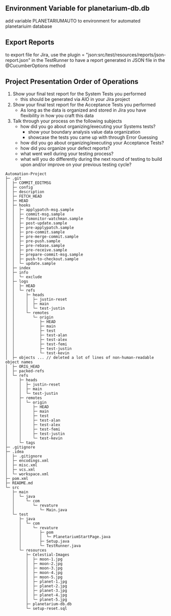## Environment Variable for planetarium-db.db
add variable PLANETARIUMAUTO to environment for automated planetariuim database

## Export Reports
to export file for Jira, use the 
plugin = "json:src/test/resources/reports/json-report.json"
in the TestRunner to have a report generated in JSON file in the @CucumberOptions method

## Project Presentation Order of Operations
1. Show your final test report for the System Tests you performed
    - this should be generated via AIO in your Jira project
2. Show your final test report for the Acceptance Tests you performed
    - As long as the data is organized and stored in Jira you have flexibility in how you craft this data
4. Talk through your process on the following subjects
    - how did you go about organizing/executing your Systems tests?
        - show your boundary analysis value data organization
        - showcase the tests you came up with through Error Guessing
    - how did you go about organizing/executing your Acceptance Tests?
    - how did you organize your defect reports?
    - what went well during your testing process?
    - what will you do differently during the next round of testing to build upon and/or improve on your previous testing cycle?

```
Automation-Project
├─ .git
│  ├─ COMMIT_EDITMSG
│  ├─ config
│  ├─ description
│  ├─ FETCH_HEAD
│  ├─ HEAD
│  ├─ hooks
│  │  ├─ applypatch-msg.sample
│  │  ├─ commit-msg.sample
│  │  ├─ fsmonitor-watchman.sample
│  │  ├─ post-update.sample
│  │  ├─ pre-applypatch.sample
│  │  ├─ pre-commit.sample
│  │  ├─ pre-merge-commit.sample
│  │  ├─ pre-push.sample
│  │  ├─ pre-rebase.sample
│  │  ├─ pre-receive.sample
│  │  ├─ prepare-commit-msg.sample
│  │  ├─ push-to-checkout.sample
│  │  └─ update.sample
│  ├─ index
│  ├─ info
│  │  └─ exclude
│  ├─ logs
│  │  ├─ HEAD
│  │  └─ refs
│  │     ├─ heads
│  │     │  ├─ justin-reset
│  │     │  ├─ main
│  │     │  └─ test-justin
│  │     └─ remotes
│  │        └─ origin
│  │           ├─ HEAD
│  │           ├─ main
│  │           ├─ test
│  │           ├─ test-alan
│  │           ├─ test-alex
│  │           ├─ test-femi
│  │           ├─ test-justin
│  │           └─ test-kevin
│  ├─ objects ... // deleted a lot of lines of non-human-readable object names
│  ├─ ORIG_HEAD
│  ├─ packed-refs
│  └─ refs
│     ├─ heads
│     │  ├─ justin-reset
│     │  ├─ main
│     │  └─ test-justin
│     ├─ remotes
│     │  └─ origin
│     │     ├─ HEAD
│     │     ├─ main
│     │     ├─ test
│     │     ├─ test-alan
│     │     ├─ test-alex
│     │     ├─ test-femi
│     │     ├─ test-justin
│     │     └─ test-kevin
│     └─ tags
├─ .gitignore
├─ .idea
│  ├─ .gitignore
│  ├─ encodings.xml
│  ├─ misc.xml
│  ├─ vcs.xml
│  └─ workspace.xml
├─ pom.xml
├─ README.md
└─ src
   ├─ main
   │  └─ java
   │     └─ com
   │        └─ revature
   │           └─ Main.java
   └─ test
      ├─ java
      │  └─ com
      │     └─ revature
      │        ├─ pom
      │        │  └─ PlanetariumStartPage.java
      │        ├─ Setup.java
      │        └─ TestRunner.java
      └─ resources
         ├─ Celestial-Images
         │  ├─ moon-1.jpg
         │  ├─ moon-2.jpg
         │  ├─ moon-3.jpg
         │  ├─ moon-4.jpg
         │  ├─ moon-5.jpg
         │  ├─ planet-1.jpg
         │  ├─ planet-2.jpg
         │  ├─ planet-3.jpg
         │  ├─ planet-4.jpg
         │  └─ planet-5.jpg
         ├─ planetarium-db.db
         └─ setup-reset.sql

```